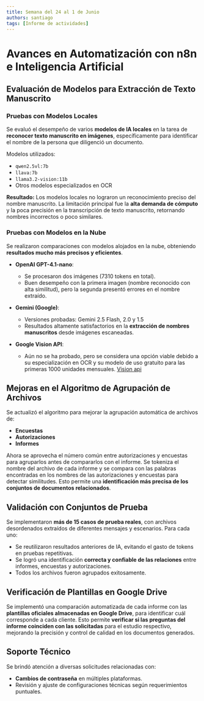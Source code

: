 ```yaml
---
title: Semana del 24 al 1 de Junio
authors: santiago
tags: [Informe de actividades]
---
```


# Avances en Automatización con n8n e Inteligencia Artificial

## Evaluación de Modelos para Extracción de Texto Manuscrito

### Pruebas con Modelos Locales

Se evaluó el desempeño de varios **modelos de IA locales** en la tarea de **reconocer texto manuscrito en imágenes**, específicamente para identificar el nombre de la persona que diligenció un documento.

Modelos utilizados:

* `qwen2.5vl:7b`
* `llava:7b`
* `llama3.2-vision:11b`
* Otros modelos especializados en OCR

**Resultado:**
Los modelos locales no lograron un reconocimiento preciso del nombre manuscrito. La limitación principal fue la **alta demanda de cómputo** y la poca precisión en la transcripción de texto manuscrito, retornando nombres incorrectos o poco similares.

### Pruebas con Modelos en la Nube

Se realizaron comparaciones con modelos alojados en la nube, obteniendo **resultados mucho más precisos y eficientes**.

* **OpenAI GPT-4.1-nano**:

  * Se procesaron dos imágenes (7310 tokens en total).
  * Buen desempeño con la primera imagen (nombre reconocido con alta similitud), pero la segunda presentó errores en el nombre extraído.

* **Gemini (Google)**:

  * Versiones probadas: Gemini 2.5 Flash, 2.0 y 1.5
  * Resultados altamente satisfactorios en la **extracción de nombres manuscritos** desde imágenes escaneadas.

* **Google Vision API**:

  * Aún no se ha probado, pero se considera una opción viable debido a su especialización en OCR y su modelo de uso gratuito para las primeras 1000 unidades mensuales. [Vision api](https://cloud.google.com/vision?utm_source=google&utm_medium=cpc&utm_campaign=latam-CO-all-es-dr-BKWS-all-all-trial-b-dr-1710136-LUAC0020171&utm_content=text-ad-none-any-DEV_c-CRE_654756415130-ADGP_Hybrid+%7C+BKWS+-+BRO+%7C+Txt_AI+and+ML-Vision+AI-KWID_43700076071248127-kwd-496508577759&utm_term=KW_google+cloud+vision-ST_Google+Cloud+Vision&gad_source=1&gad_campaignid=19967985295&gclid=Cj0KCQjwjo7DBhCrARIsACWauSmMWim3kpIK0ktAJEDXcR0eKAVV28K8IPd22ggGS7Ss71EnGnCh_R4aAp38EALw_wcB&gclsrc=aw.ds&hl=es_419)

## Mejoras en el Algoritmo de Agrupación de Archivos

Se actualizó el algoritmo para mejorar la agrupación automática de archivos de:

* **Encuestas**
* **Autorizaciones**
* **Informes**

Ahora se aprovecha el número común entre autorizaciones y encuestas para agruparlos antes de compararlos con el informe.
Se tokeniza el nombre del archivo de cada informe y se compara con las palabras encontradas en los nombres de las autorizaciones y encuestas para detectar similitudes.
Esto permite una **identificación más precisa de los conjuntos de documentos relacionados**.

## Validación con Conjuntos de Prueba

Se implementaron **más de 15 casos de prueba reales**, con archivos desordenados extraídos de diferentes mensajes y escenarios.
Para cada uno:

* Se reutilizaron resultados anteriores de IA, evitando el gasto de tokens en pruebas repetitivas.
* Se logró una identificación **correcta y confiable de las relaciones** entre informes, encuestas y autorizaciones.
* Todos los archivos fueron agrupados exitosamente.

## Verificación de Plantillas en Google Drive

Se implementó una comparación automatizada de cada informe con las **plantillas oficiales almacenadas en Google Drive**, para identificar cuál corresponde a cada cliente.
Esto permite **verificar si las preguntas del informe coinciden con las solicitadas** para el estudio respectivo, mejorando la precisión y control de calidad en los documentos generados.

## Soporte Técnico

Se brindó atención a diversas solicitudes relacionadas con:

* **Cambios de contraseña** en múltiples plataformas.
* Revisión y ajuste de configuraciones técnicas según requerimientos puntuales.
